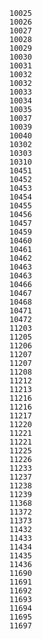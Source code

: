     10025
    10026
    10027
    10028
    10029
    10030
    10031
    10032
    10032
    10033
    10034
    10035
    10037
    10039
    10040
    10302
    10303
    10310
    10451
    10452
    10453
    10454
    10455
    10456
    10457
    10459
    10460
    10461
    10462
    10463
    10463
    10466
    10467
    10468
    10471
    10472
    11203
    11205
    11206
    11207
    11207
    11208
    11212
    11213
    11216
    11216
    11217
    11220
    11221
    11221
    11225
    11226
    11233
    11237
    11238
    11239
    11368
    11372
    11373
    11432
    11433
    11434
    11435
    11436
    11690
    11691
    11692
    11693
    11694
    11695
    11697
